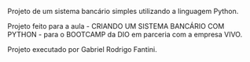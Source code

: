 Projeto de um sistema bancário simples utilizando a linguagem Python.

Projeto feito para a aula - CRIANDO UM SISTEMA BANCÁRIO COM PYTHON - para o BOOTCAMP da DIO em parceria com a empresa VIVO.

Projeto executado por Gabriel Rodrigo Fantini.
